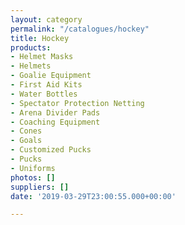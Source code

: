 ```yaml
---
layout: category
permalink: "/catalogues/hockey"
title: Hockey
products:
- Helmet Masks
- Helmets
- Goalie Equipment
- First Aid Kits
- Water Bottles
- Spectator Protection Netting
- Arena Divider Pads
- Coaching Equipment
- Cones
- Goals
- Customized Pucks
- Pucks
- Uniforms
photos: []
suppliers: []
date: '2019-03-29T23:00:55.000+00:00'

---
```

